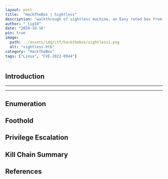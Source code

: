 ```yaml
---
layout: post
title:  "HackTheBox | Sightless"
description: "walkthrough of sightless machine, an Easy rated box from HackTheBox"
author: "_lig10"
date: "2024-10-16"
pin: true
image:
  path: ../assets/img/ctf/hackthebox/sightless1.png
  alt: "sightless.htb"
category: "HackTheBox"
tags: ["Linux", "CVE-2022-0944"]
---
```


## Introduction
------------------------------------------------------------------------------------------


------------------------------------------------------------------------------------------

## Enumeration



## Foothold


## Privilege Escalation


## Kill Chain Summary


## References
[]()
[]()